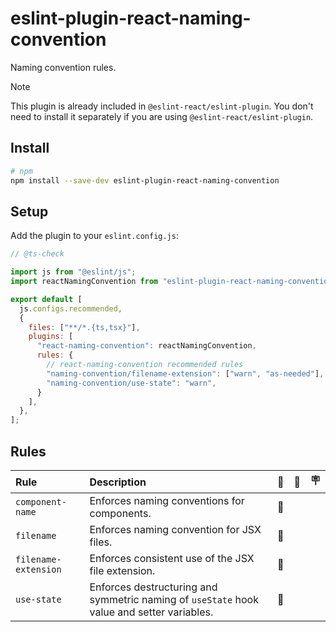 # eslint-plugin-react-naming-convention

Naming convention rules.

> [!NOTE]
> This plugin is already included in `@eslint-react/eslint-plugin`. You don't need to install it separately if you are using `@eslint-react/eslint-plugin`.

## Install

```sh
# npm
npm install --save-dev eslint-plugin-react-naming-convention
```

## Setup

Add the plugin to your `eslint.config.js`:

```js
// @ts-check

import js from "@eslint/js";
import reactNamingConvention from "eslint-plugin-react-naming-convention";

export default [
  js.configs.recommended,
  {
    files: ["**/*.{ts,tsx}"],
    plugins: [
      "react-naming-convention": reactNamingConvention,
      rules: {
        // react-naming-convention recommended rules
        "naming-convention/filename-extension": ["warn", "as-needed"],
        "naming-convention/use-state": "warn",
      }
    ],
  },
];
```

## Rules

| Rule                 | Description                                                                                | 💼  | 💭  | 🪧  |
| :------------------- | :----------------------------------------------------------------------------------------- | :-: | :-: | :-: |
| `component-name`     | Enforces naming conventions for components.                                                | 📖  |     |     |
| `filename`           | Enforces naming convention for JSX files.                                                  | 📖  |     |     |
| `filename-extension` | Enforces consistent use of the JSX file extension.                                         | 📖  |     |     |
| `use-state`          | Enforces destructuring and symmetric naming of `useState` hook value and setter variables. | 📖  |     |     |
